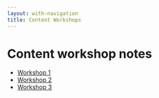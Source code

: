 ```yaml
---
layout: with-navigation
title: Content Workshops
---
```


# Content workshop notes

* [Workshop 1](/next/content-workshop-1)
* [Workshop 2](/next/content-workshop-2)
* [Workshop 3](/next/content-workshop-3)

